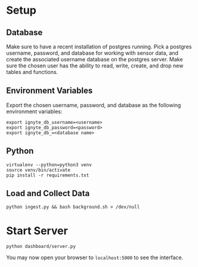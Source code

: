 # Setup

## Database
Make sure to have a recent installation of postgres running. Pick a postgres username, password, and database for working with sensor data, and create the associated username database on the postgres server. Make sure the chosen user has the ability to read, write, create, and drop new tables and functions.

## Environment Variables
Export the chosen username, password, and database as the following environment variables:
```
export ignyte_db_username=<username>
export ignyte_db_password=<password>
export ignyte_db_=<database name>
```

## Python

```
virtualenv --python=python3 venv
source venv/bin/activate
pip install -r requirements.txt
```

## Load and Collect Data
`python ingest.py && bash background.sh > /dev/null`

# Start Server
`python dashboard/server.py`

You may now open your browser to `localhost:5000` to see the interface.
